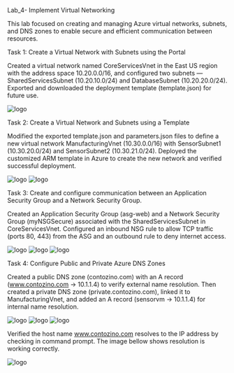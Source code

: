 Lab_4- Implement Virtual Networking

This lab focused on creating and managing Azure virtual networks, subnets, and DNS zones to enable secure and efficient communication between resources.

Task 1: Create a Virtual Network with Subnets using the Portal


Created a virtual network named CoreServicesVnet in the East US region with the address space 10.20.0.0/16, and configured two subnets — SharedServicesSubnet (10.20.10.0/24) and DatabaseSubnet (10.20.20.0/24). 
Exported and downloaded the deployment template (template.json) for future use.

![logo](https://github.com/dy1000/Azure-Administrator-AZ-104-Labs/blob/main/Labs/All-Files/Lab4-Pic1.png?raw=true)


Task 2: Create a Virtual Network and Subnets using a Template


Modified the exported template.json and parameters.json files to define a new virtual network ManufacturingVnet (10.30.0.0/16) with SensorSubnet1 (10.30.20.0/24) and SensorSubnet2 (10.30.21.0/24). 
Deployed the customized ARM template in Azure to create the new network and verified successful deployment.

![logo](https://github.com/dy1000/Azure-Administrator-AZ-104-Labs/blob/main/Labs/All-Files/Lab4-Pic2.png?raw=true)
![logo](https://github.com/dy1000/Azure-Administrator-AZ-104-Labs/blob/main/Labs/All-Files/Lab4-Pic3.png?raw=true)

Task 3: Create and configure communication between an Application Security Group and a Network Security Group.


Created an Application Security Group (asg-web) and a Network Security Group (myNSGSecure) associated with the SharedServicesSubnet in CoreServicesVnet. 
Configured an inbound NSG rule to allow TCP traffic (ports 80, 443) from the ASG and an outbound rule to deny internet access.

![logo](https://github.com/dy1000/Azure-Administrator-AZ-104-Labs/blob/main/Labs/All-Files/Lab4-Pic4.png?raw=true)
![logo](https://github.com/dy1000/Azure-Administrator-AZ-104-Labs/blob/main/Labs/All-Files/Lab4-Pic5.png?raw=true)
![logo](https://github.com/dy1000/Azure-Administrator-AZ-104-Labs/blob/main/Labs/All-Files/Lab4-Pic6.png?raw=true)

Task 4: Configure Public and Private Azure DNS Zones


Created a public DNS zone (contozino.com) with an A record (www.contozino.com → 10.1.1.4) to verify external name resolution. 
Then created a private DNS zone (private.contozino.com), linked it to ManufacturingVnet, and added an A record (sensorvm → 10.1.1.4) for internal name resolution.

![logo](https://github.com/dy1000/Azure-Administrator-AZ-104-Labs/blob/main/Labs/All-Files/Lab4-Pic7.png?raw=true)
![logo](https://github.com/dy1000/Azure-Administrator-AZ-104-Labs/blob/main/Labs/All-Files/Lab4-Pic8.png?raw=true)
![logo](https://github.com/dy1000/Azure-Administrator-AZ-104-Labs/blob/main/Labs/All-Files/Lab4-Pic9.png?raw=true)

Verified the host name www.contozino.com resolves to the IP address by checking in command prompt. The image bellow shows resolution is working correctly.

![logo](https://github.com/dy1000/Azure-Administrator-AZ-104-Labs/blob/main/Labs/All-Files/Lab4-Pic10.png?raw=true)



